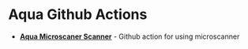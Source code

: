 # Aqua Github Actions

* [**Aqua Microscaner Scanner**](microscanner/) - Github action for using microscanner
